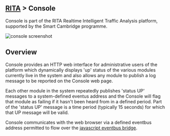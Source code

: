 ##  [RITA](https://github.com/ijl20/tfc_server) &gt; Console

Console is part of the RITA Realtime Intelligent Traffic Analysis platform,
supported by the Smart Cambridge programme.

![console screenshot](../../../../../../../../images/console_screenshot.png)

## Overview

Console provides an HTTP web interface for administrative users of the platform which dynamically displays 'up'
status of the various modules currently live in the system and also allows any module to publish a log
message to be reported on the Console web page.

Each other module in the system repeatedly publishes 'status UP' messages to a system-defined
eventus address and the Console will flag that module as failing if it hasn't been heard from
in a defined period.  Part of the 'status UP' message is a time period (typically 15 seconds)
for which that UP message will be valid.

Console communicates with the web browser via a defined eventbus address permitted to flow over
the [javascript eventbus bridge](http://vertx.io/docs/vertx-tcp-eventbus-bridge/java/).
